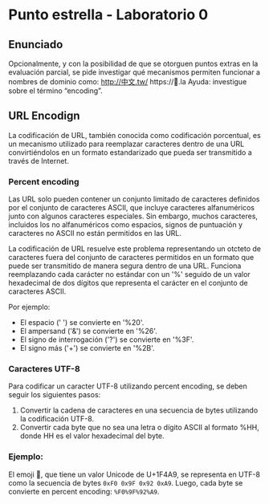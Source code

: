 ﻿# Punto estrella - Laboratorio 0

## Enunciado

Opcionalmente, y con la posibilidad de que se otorguen puntos extras en la evaluación parcial, se pide investigar qué mecanismos permiten funcionar a nombres de dominio como:
http://中文.tw/
https://💩.la
Ayuda: investigue sobre el término “encoding”.

## URL Encodign

La codificación de URL, también conocida como codificación porcentual, es un mecanismo utilizado para reemplazar caracteres dentro de una URL convirtiéndolos en un formato estandarizado que pueda ser transmitido a través de Internet.

### Percent encoding

Las URL solo pueden contener un conjunto limitado de caracteres definidos por el conjunto de caracteres ASCII, que incluye caracteres alfanuméricos junto con algunos caracteres especiales. Sin embargo, muchos caracteres, incluidos los no alfanuméricos como espacios, signos de puntuación y caracteres no ASCII no están permitidos en las URL.

La codificación de URL resuelve este problema representando un otcteto de caracteres fuera del conjunto de caracteres permitidos en un formato que puede ser transmitido de manera segura dentro de una URL. Funciona reemplazando cada carácter no estándar con un '%' seguido de un valor hexadecimal de dos dígitos que representa el carácter en el conjunto de caracteres ASCII.

Por ejemplo:
-   El espacio (' ') se convierte en '%20'.
-   El ampersand ('&') se convierte en '%26'.
-   El signo de interrogación ('?') se convierte en '%3F'.
-   El signo más ('+') se convierte en '%2B'.

 

### Caracteres UTF-8

Para codificar un caracter UTF-8 utilizando percent encoding, se deben seguir los siguientes pasos:

1.  Convertir la cadena de caracteres en una secuencia de bytes utilizando la codificación UTF-8.
2.  Convertir cada byte que no sea una letra o dígito ASCII al formato %HH, donde HH es el valor hexadecimal del byte.

### Ejemplo:

El emoji 💩, que tiene un valor Unicode de U+1F4A9, se representa en UTF-8 como la secuencia de bytes `0xF0 0x9F 0x92 0xA9`. Luego, cada byte se convierte en percent encoding: `%F0%9F%92%A9`.


